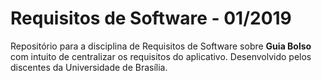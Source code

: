 # Requisitos de Software - 01/2019
Repositório para a disciplina de Requisitos de Software sobre **Guia Bolso** com intuito de centralizar os requisitos do aplicativo.
Desenvolvido pelos discentes da Universidade de Brasília. 
